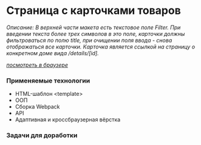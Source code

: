 # Страница с карточками товаров

*Описание: В верхней части макета есть текстовое поле Filter. При введении текста более трех символов в это поле, 
карточки должны фильтроваться по полю title, при очищении поля ввода - снова отображаться все карточки. Карточка 
является ссылкой на страницу о 
конкретном доме вида 
/details/[id].*

*[посмотреть в браузере](https://zhannaav.github.io/fuse8)*

### **Применяемые технологии**

* HTML-шаблон \<template>
* ООП
* Сборка Webpack
* API
* Адаптивная и кроссбраузерная вёрстка

### **Задачи для доработки**
